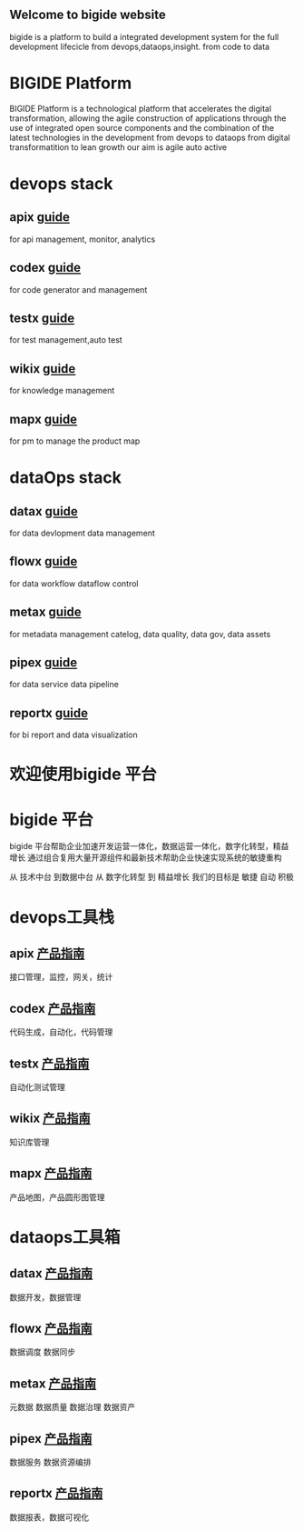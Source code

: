 ## Welcome to bigide website
bigide is a platform to build a integrated development system for the full development lifecicle from devops,dataops,insight.
from code to data 
# BIGIDE Platform
BIGIDE Platform is a technological platform that accelerates the digital transformation, 
allowing the agile construction of applications through the use of integrated open source components and the combination of the latest technologies in the development
from devops to dataops
from digital transformatition to lean growth 
our aim is agile auto active

# devops stack
## apix [guide](https://bigide.com/bigide-apix?_blank)
for api management, monitor, analytics
## codex [guide](https://bigide.com/bigide-codex?_blank)
for code generator and management
## testx [guide](https://bigide.com/bigide-testx?_blank)
for test management,auto test
## wikix [guide](https://bigide.com/bigide-wikix?_blank)
for knowledge management
## mapx [guide](https://bigide.com/bigide-mapx?_blank)
for pm to manage the product map


# dataOps stack

## datax [guide](https://bigide.com/bigide-datax?_blank)
for data devlopment data management
## flowx [guide](https://bigide.com/bigide-flowx?_blank)
for data workflow dataflow control
## metax [guide](https://bigide.com/bigide-metax?_blank)
for metadata management catelog, data quality, data gov, data assets
## pipex [guide](https://bigide.com/bigide-pipex?_blank)
for data service data pipeline
## reportx [guide](https://bigide.com/bigide-reportx?_blank)
for bi report and data visualization



# 欢迎使用bigide 平台

# bigide 平台
<p>bigide 平台帮助企业加速开发运营一体化，数据运营一体化，数字化转型，精益增长
通过组合复用大量开源组件和最新技术帮助企业快速实现系统的敏捷重构</p>
<p>
从 技术中台  到数据中台
从 数字化转型 到 精益增长
我们的目标是 敏捷 自动 积极
</p>

# devops工具栈
## apix [产品指南](https://bigide.com/bigide-apix?_blank)
接口管理，监控，网关，统计

## codex [产品指南](https://bigide.com/bigide-codex?_blank)
代码生成，自动化，代码管理
## testx [产品指南](https://bigide.com/bigide-testx?_blank)
自动化测试管理
## wikix [产品指南](https://bigide.com/bigide-wikix?_blank)
知识库管理
## mapx [产品指南](https://bigide.com/bigide-mapx?_blank)
产品地图，产品圆形图管理

# dataops工具箱
## datax [产品指南](https://bigide.com/bigide-datax?_blank)
数据开发，数据管理
## flowx [产品指南](https://bigide.com/bigide-flowx?_blank)
数据调度 数据同步
## metax  [产品指南](https://bigide.com/bigide-metax?_blank)
元数据 数据质量 数据治理 数据资产
## pipex  [产品指南](https://bigide.com/bigide-pipex?_blank)
数据服务 数据资源编排
## reportx [产品指南](https://bigide.com/bigide-bigide-reportx?_blank)
数据报表，数据可视化




